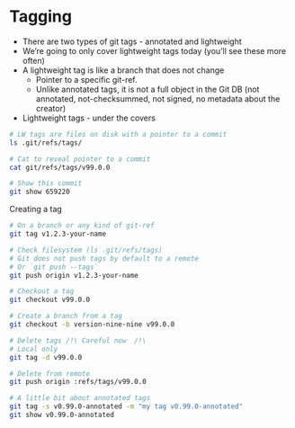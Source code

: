# Tagging

* There are two types of git tags - annotated and lightweight
* We’re going to only cover lightweight tags today (you’ll see these more often)
* A lightweight tag is like a branch that does not change
  * Pointer to a specific git-ref.
  * Unlike annotated tags, it is not a full object in the Git DB (not annotated, not-checksummed, not signed, no metadata about the creator)
* Lightweight tags - under the covers

```bash
# LW tags are files on disk with a pointer to a commit
ls .git/refs/tags/

# Cat to reveal pointer to a commit
cat git/refs/tags/v99.0.0

# Show this commit
git show 659220 
```

Creating a tag

```bash
# On a branch or any kind of git-ref
git tag v1.2.3-your-name

# Check filesystem (ls .git/refs/tags)
# Git does not push tags by default to a remote
# Or `git push --tags`
git push origin v1.2.3-your-name

# Checkout a tag
git checkout v99.0.0

# Create a branch from a tag
git checkout -b version-nine-nine v99.0.0

# Delete tags /!\ Careful now  /!\
# Local only
git tag -d v99.0.0

# Delete from remote
git push origin :refs/tags/v99.0.0

# A little bit about annotated tags
git tag -s v0.99.0-annotated -m "my tag v0.99.0-annotated"
git show v0.99.0-annotated
```
